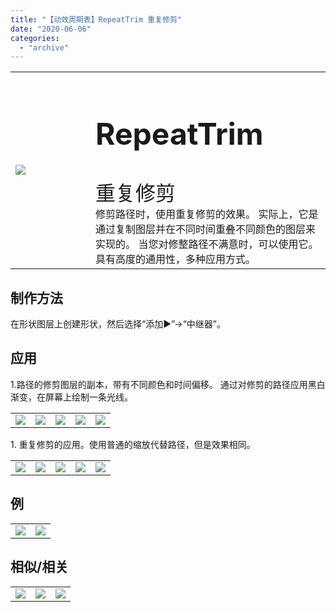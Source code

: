 ```yaml
---
title: "【动效周期表】RepeatTrim 重复修剪"
date: "2020-06-06"
categories: 
  - "archive"
---
```


<table style="border-collapse: collapse; width: 100%;"><tbody class="table1"><tr><td style="width: 25.4125%;"><img src="https://mir.yuelili.com/user/AE/mg/foxcodex/RepeatTrim.gif"></td><td style="width: 93.8898%;"><h2 style="font-size: 36pt;">RepeatTrim</h2><div></div><span style="font-size: 24pt;">重复修剪</span><div></div>修剪路径时，使用重复修剪的效果。 实际上，它是通过复制图层并在不同时间重叠不同颜色的图层来实现的。 当您对修整路径不满意时，可以使用它。 具有高度的通用性，多种应用方式。</td></tr></tbody></table>

## 制作方法

在形状图层上创建形状，然后选择“添加▶”→“中继器”。

## 应用

1.路径的修剪图层的副本，带有不同颜色和时间偏移。 通过对修剪的路径应用黑白渐变，在屏幕上绘制一条光线。

<table style="border-collapse: collapse;"><tbody class="table1"><tr><td><a href="https://yuelili.com/archive/repeattrim/"><img src="https://mir.yuelili.com/user/AE/mg/foxcodex/RepeatTrim.gif"></a></td><td><img class="plus" src="https://mir.yuelili.com/user/AE/mg/foxcodex/plus.png"></td><td><a href="https://yuelili.com/archive/TrimLine/"><img src="https://mir.yuelili.com/user/AE/mg/foxcodex/TrimLine.gif"></a></td><td><img class="plus" src="https://mir.yuelili.com/user/AE/mg/foxcodex/tri.png"></td><td><img src="https://mir.yuelili.com/user/AE/mg/foxcodex/RepeatTrim-Ex001.gif"></td></tr></tbody></table>

1\. 重复修剪的应用。使用普通的缩放代替路径，但是效果相同。

<table style="border-collapse: collapse;"><tbody class="table1"><tr><td><a href="https://yuelili.com/archive/repeattrim/"><img src="https://mir.yuelili.com/user/AE/mg/foxcodex/RepeatTrim.gif"></a></td><td><img class="plus" src="https://mir.yuelili.com/user/AE/mg/foxcodex/plus.png"></td><td><a href="https://yuelili.com/archive/Scale/"><img src="https://mir.yuelili.com/user/AE/mg/foxcodex/Scale.gif"></a></td><td><img class="plus" src="https://mir.yuelili.com/user/AE/mg/foxcodex/tri.png"></td><td><img src="https://mir.yuelili.com/user/AE/mg/foxcodex/RepeatTrim-Ex002.gif"></td></tr></tbody></table>

## 例

<table><tbody class="table1"><tr><td><img src="https://mir.yuelili.com/user/AE/mg/foxcodex/RepeatTrim-Ex001.gif"></td><td><img src="https://mir.yuelili.com/user/AE/mg/foxcodex/RepeatTrim-Ex002.gif"></td></tr></tbody></table>

## 相似/相关

<table><tbody class="table1"><tr><td><a href="https://yuelili.com/archive/trimline/"><img src="https://mir.yuelili.com/user/AE/mg/foxcodex/TrimLine.gif"></a></td><td><a href="https://yuelili.com/archive/FlowingLine/"><img src="https://mir.yuelili.com/user/AE/mg/foxcodex/FlowingLine.gif"></a></td><td><a href="https://yuelili.com/archive/Scale/"><img src="https://mir.yuelili.com/user/AE/mg/foxcodex/Scale.gif"></a></td></tr></tbody></table>

